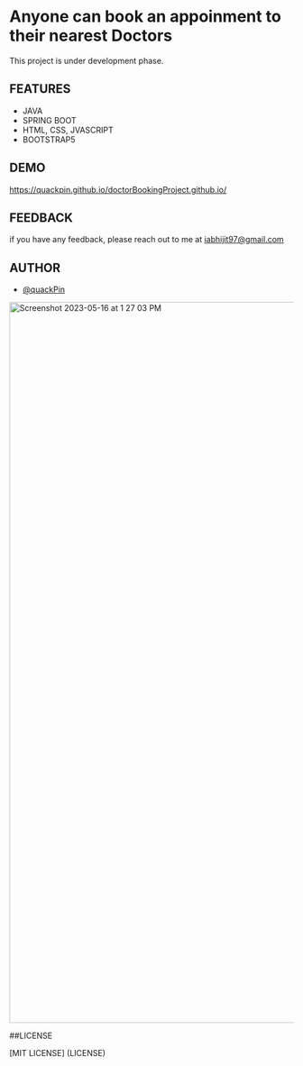 # Anyone can book an appoinment to their nearest Doctors

This project is under development phase. 
## FEATURES
- JAVA
- SPRING BOOT
- HTML, CSS, JVASCRIPT
- BOOTSTRAP5

## DEMO

https://quackpin.github.io/doctorBookingProject.github.io/

## FEEDBACK
if you have any feedback, please reach out to me at iabhijit97@gmail.com

## AUTHOR

- [@quackPin](https://github.com/quackPin)


<img width="1280" alt="Screenshot 2023-05-16 at 1 27 03 PM" src="https://github.com/quackPin/doctorBookingProject.github.io/assets/110601898/3fc01fdb-a4db-4dd7-a113-97c75a352a6a">


##LICENSE

[MIT LICENSE] (LICENSE)



